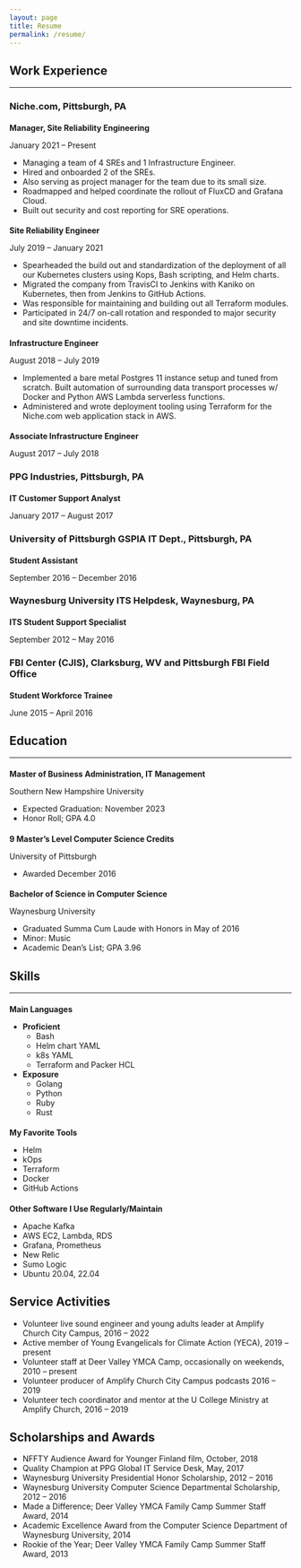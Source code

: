 ```yaml
---
layout: page
title: Resume
permalink: /resume/
---
```

<style>
h4 {
  margin-bottom: 0;
}
</style>

Work Experience
---------------
---------------

### Niche.com, Pittsburgh, PA

#### **Manager, Site Reliability Engineering**
January 2021 – Present
- Managing a team of 4 SREs and 1 Infrastructure Engineer.
- Hired and onboarded 2 of the SREs.
- Also serving as project manager for the team due to its small size.
- Roadmapped and helped coordinate the rollout of FluxCD and Grafana
  Cloud.
- Built out security and cost reporting for SRE operations.

#### Site Reliability Engineer
July 2019 – January 2021
- Spearheaded the build out and standardization of the deployment of all
  our Kubernetes clusters using Kops, Bash scripting, and Helm charts.
- Migrated the company from TravisCI to Jenkins with Kaniko on
  Kubernetes, then from Jenkins to GitHub Actions.
- Was responsible for maintaining and building out all Terraform
  modules.
- Participated in 24/7 on-call rotation and responded to major security
  and site downtime incidents.

#### Infrastructure Engineer
August 2018 – July 2019
- Implemented a bare metal Postgres 11 instance setup and tuned from
  scratch. Built automation of surrounding data transport processes w/
  Docker and Python AWS Lambda serverless functions.
- Administered and wrote deployment tooling using Terraform for the
  Niche.com web application stack in AWS.

#### Associate Infrastructure Engineer
August 2017 – July 2018

### PPG Industries, Pittsburgh, PA
#### IT Customer Support Analyst
January 2017 – August 2017

### University of Pittsburgh GSPIA IT Dept., Pittsburgh, PA
#### Student Assistant
September 2016 – December 2016

### Waynesburg University ITS Helpdesk, Waynesburg, PA
#### ITS Student Support Specialist
September 2012 – May 2016

### FBI Center (CJIS), Clarksburg, WV and Pittsburgh FBI Field Office
#### Student Workforce Trainee
June 2015 – April 2016

Education
---------
---------

#### Master of Business Administration, IT Management
Southern New Hampshire University
- Expected Graduation: November 2023
- Honor Roll; GPA 4.0

#### 9 Master’s Level Computer Science Credits
University of Pittsburgh
- Awarded December 2016

#### Bachelor of Science in Computer Science
Waynesburg University
- Graduated Summa Cum Laude with Honors in May of 2016
- Minor: Music
- Academic Dean’s List; GPA 3.96

Skills
------
------

#### Main Languages
- **Proficient**
  - Bash
  - Helm chart YAML
  - k8s YAML
  - Terraform and Packer HCL
- **Exposure**
  - Golang
  - Python
  - Ruby
  - Rust

#### My Favorite Tools
- Helm
- kOps
- Terraform
- Docker
- GitHub Actions

#### Other Software I Use Regularly/Maintain
- Apache Kafka
- AWS EC2, Lambda, RDS
- Grafana, Prometheus
- New Relic
- Sumo Logic
- Ubuntu 20.04, 22.04

## Service Activities
- Volunteer live sound engineer and young adults leader at Amplify
  Church City Campus, 2016 – 2022
- Active member of Young Evangelicals for Climate Action (YECA), 2019 –
  present
- Volunteer staff at Deer Valley YMCA Camp, occasionally on weekends,
  2010 – present
- Volunteer producer of Amplify Church City Campus podcasts 2016 – 2019
- Volunteer tech coordinator and mentor at the U College Ministry at
  Amplify Church, 2016 – 2019

## Scholarships and Awards
- NFFTY Audience Award for Younger Finland film, October, 2018
- Quality Champion at PPG Global IT Service Desk, May, 2017
- Waynesburg University Presidential Honor Scholarship, 2012 – 2016
- Waynesburg University Computer Science Departmental Scholarship, 2012
  – 2016
- Made a Difference; Deer Valley YMCA Family Camp Summer Staff Award,
  2014
- Academic Excellence Award from the Computer Science Department of
  Waynesburg University, 2014
- Rookie of the Year; Deer Valley YMCA Family Camp Summer Staff Award,
  2013

